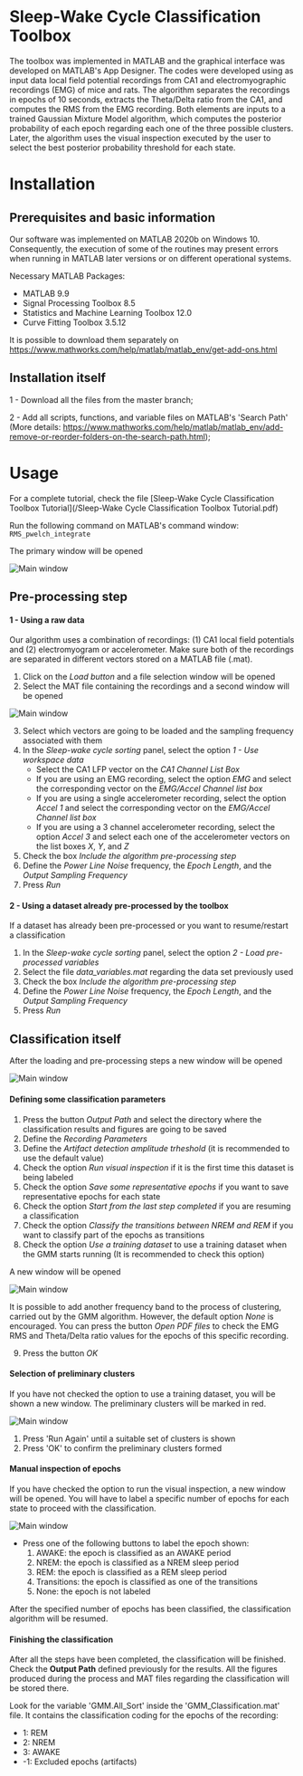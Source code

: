 # Sleep-Wake Cycle Classification Toolbox

The toolbox was implemented in MATLAB and the graphical interface was developed on MATLAB's App Designer. The codes were developed using as input data local field potential recordings from CA1 and electromyographic recordings (EMG) of mice and rats. The algorithm separates the recordings in epochs of 10 seconds, extracts the Theta/Delta ratio from the CA1, and computes the RMS from the EMG recording. Both elements are inputs to a trained Gaussian Mixture Model algorithm, which computes the posterior probability of each epoch regarding each one of the three possible clusters. Later, the algorithm uses the visual inspection executed by the user to select the best posterior probability threshold for each state.

# Installation

## Prerequisites and basic information

Our software was implemented on MATLAB 2020b on Windows 10. Consequently, the execution of some of the routines may present errors when running in MATLAB later versions or on different operational systems.

Necessary MATLAB Packages:
- MATLAB 9.9
- Signal Processing Toolbox 8.5
- Statistics and Machine Learning Toolbox 12.0
- Curve Fitting Toolbox 3.5.12

It is possible to download them separately on https://www.mathworks.com/help/matlab/matlab_env/get-add-ons.html

## Installation itself

1 - Download all the files from the master branch;

2 - Add all scripts, functions, and variable files on MATLAB's 'Search Path' 
(More details: https://www.mathworks.com/help/matlab/matlab_env/add-remove-or-reorder-folders-on-the-search-path.html);

# Usage

For a complete tutorial, check the file [Sleep-Wake Cycle Classification Toolbox Tutorial](/Sleep-Wake Cycle Classification Toolbox Tutorial.pdf)

Run the following command on MATLAB's command window:
`RMS_pwelch_integrate`

The primary window will be opened

![Main window](/Toolbox_images/Main_interface.png)

## Pre-processing step

#### 1 - Using a raw data

Our algorithm uses a combination of recordings: (1) CA1 local field potentials and (2) electromyogram or accelerometer. Make sure both of the recordings are separated in different vectors stored on a MATLAB file (.mat).

1. Click on the _Load button_ and a file selection window will be opened
2. Select the MAT file containing the recordings and a second window will be opened

![Main window](/Toolbox_images/Load_interface.png)

3. Select which vectors are going to be loaded and the sampling frequency associated with them
4. In the _Sleep-wake cycle sorting_ panel, select the option _1 - Use workspace data_
   - Select the CA1 LFP vector on the _CA1 Channel List Box_
   - If you are using an EMG recording, select the option _EMG_ and select the corresponding vector on the _EMG/Accel Channel list box_
   - If you are using a single accelerometer recording, select the option _Accel 1_ and select the corresponding vector on the _EMG/Accel Channel list box_
   - If you are using a 3 channel accelerometer recording, select the option _Accel 3_ and select each one of the accelerometer vectors on the list boxes _X_, _Y_, and _Z_
5. Check the box _Include the algorithm pre-processing step_
6. Define the _Power Line Noise_ frequency, the _Epoch Length_, and the _Output Sampling Frequency_
7. Press _Run_
  
#### 2 - Using a dataset already pre-processed by the toolbox
If a dataset has already been pre-processed or you want to resume/restart a classification

1. In the _Sleep-wake cycle sorting_ panel, select the option _2 - Load pre-processed variables_
2. Select the file _data_variables.mat_ regarding the data set previously used
3. Check the box _Include the algorithm pre-processing step_
4. Define the _Power Line Noise_ frequency, the _Epoch Length_, and the _Output Sampling Frequency_
5. Press _Run_

## Classification itself

After the loading and pre-processing steps a new window will be opened

![Main window](/Toolbox_images/Recording_parameters.png)

#### Defining some classification parameters

1. Press the button _Output Path_ and select the directory where the classification results and figures are going to be saved
2. Define the _Recording Parameters_
3. Define the _Artifact detection amplitude trheshold_ (it is recommended to use the default value)
4. Check the option _Run visual inspection_ if it is the first time this dataset is being labeled
5. Check the option _Save some representative epochs_ if you want to save representative epochs for each state
6. Check the option _Start from the last step completed_ if you are resuming a classification
7. Check the option _Classify the transitions between NREM and REM_ if you want to classify part of the epochs as transitions
8. Check the option _Use a training dataset_ to use a training dataset when the GMM starts running (It is recommended to check this option)

A new window will be opened

![Main window](/Toolbox_images/Add_bands.png)

It is possible to add another frequency band to the process of clustering, carried out by the GMM algorithm. However, the default option _None_ is encouraged. You can press the button _Open PDF files_ to check the EMG RMS and Theta/Delta ratio values for the epochs of this specific recording.

9. Press the button _OK_

#### Selection of preliminary clusters

If you have not checked the option to use a training dataset, you will be shown a new window. The preliminary clusters will be marked in red.

![Main window](/Toolbox_images/Gmm_clustering.png)

1. Press 'Run Again' until a suitable set of clusters is shown
2. Press 'OK' to confirm the preliminary clusters formed

#### Manual inspection of epochs

If you have checked the option to run the visual inspection, a new window will be opened. You will have to label a specific number of epochs for each state to proceed with the classification.

![Main window](/Toolbox_images/Visual_Inspection.png)

* Press one of the following buttons to label the epoch shown:
  1. AWAKE: the epoch is classified as an AWAKE period
  2. NREM: the epoch is classified as a NREM sleep period
  3. REM: the epoch is classified as a REM sleep period
  4. Transitions: the epoch is classified as one of the transitions
  5. None: the epoch is not labeled

After the specified number of epochs has been classified, the classification algorithm will be resumed.
  
#### Finishing the classification

After all the steps have been completed, the classification will be finished. Check the __Output Path__ defined previously for the results. All the figures produced during the process and MAT files regarding the classification will be stored there. 

Look for the variable 'GMM.All_Sort' inside the 'GMM_Classification.mat' file. It contains the classification coding for the epochs of the recording:
- 1: REM
- 2: NREM
- 3: AWAKE
- -1: Excluded epochs (artifacts)
